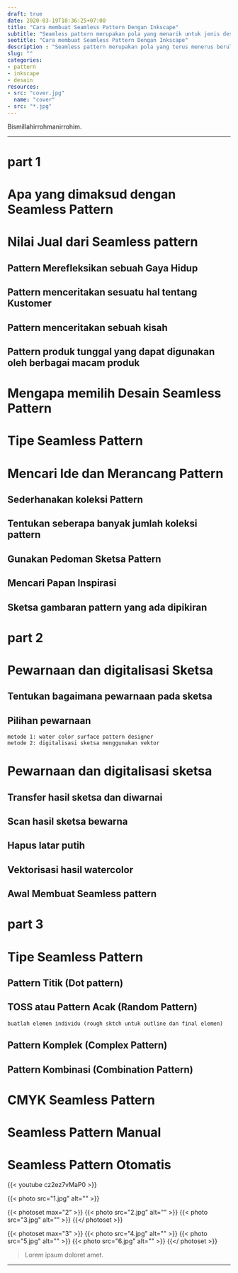 ```yaml
---
draft: true
date: 2020-03-19T10:36:25+07:00
title: "Cara membuat Seamless Pattern Dengan Inkscape"
subtitle: "Seamless pattern merupakan pola yang menarik untuk jenis desain full print."
seotitle: "Cara membuat Seamless Pattern Dengan Inkscape"
description : "Seamless pattern merupakan pola yang terus menerus berulang hingga tidak ada sisa kanvas yang tertutup dengan bentuk pola tersebut. Seamless pattern merupakan pola yang menarik untuk jenis desain full print."
slug: ""
categories:
- pattern
- inkscape
- desain
resources:
- src: "cover.jpg"
  name: "cover"
- src: "*.jpg"
---
```


Bismillahirrohmanirrohim.

***

# part 1

# Apa yang dimaksud dengan Seamless Pattern

# Nilai Jual dari Seamless pattern

## Pattern Merefleksikan sebuah Gaya Hidup

## Pattern menceritakan sesuatu hal tentang Kustomer

## Pattern menceritakan sebuah kisah

## Pattern produk tunggal yang dapat digunakan oleh berbagai macam produk

# Mengapa memilih Desain Seamless Pattern

# Tipe Seamless Pattern

# Mencari Ide dan Merancang Pattern

## Sederhanakan koleksi Pattern

## Tentukan seberapa banyak jumlah koleksi pattern

## Gunakan Pedoman Sketsa Pattern

## Mencari Papan Inspirasi

## Sketsa gambaran pattern yang ada dipikiran


# part 2

# Pewarnaan dan digitalisasi Sketsa

## Tentukan bagaimana pewarnaan pada sketsa

## Pilihan pewarnaan

    metode 1: water color surface pattern designer
    metode 2: digitalisasi sketsa menggunakan vektor

# Pewarnaan dan digitalisasi sketsa

## Transfer hasil sketsa dan diwarnai

## Scan hasil sketsa bewarna

## Hapus latar putih

## Vektorisasi hasil watercolor

## Awal Membuat Seamless pattern

# part 3

# Tipe Seamless Pattern

## Pattern Titik (Dot pattern)

## TOSS atau Pattern Acak (Random Pattern)

    buatlah elemen individu (rough sktch untuk outline dan final elemen)

## Pattern Komplek (Complex Pattern)

## Pattern Kombinasi (Combination Pattern)

# CMYK Seamless Pattern

# Seamless Pattern Manual

# Seamless Pattern Otomatis

{{< youtube cz2ez7vMaP0 >}}

{{< photo src="1.jpg" alt="" >}}

{{< photoset max="2" >}}
  {{< photo src="2.jpg" alt="" >}}
  {{< photo src="3.jpg" alt="" >}}
{{</ photoset >}}

{{< photoset max="3" >}}
  {{< photo src="4.jpg" alt="" >}}
  {{< photo src="5.jpg" alt="" >}}
  {{< photo src="6.jpg" alt="" >}}
{{</ photoset >}}

> Lorem ipsum doloret amet.

***

[Inkscape]:https://www.inkscape.org
[Gimp]:https://www.gimp.org

[GNOME.ID]:https://www.gnome.id
[BUKU CC-ID]:https://bit.ly/madewithccID
[Wikimedia]:https://www.wikkimedia.org/

[Behance]:https://www.b.net
[Dribbble]:https://www.dribbble.com

[AdobeStock]:https//www.stock.adobe.com
[123rf]:https//www.123rf.com
[Freepik]:https//www.freepik.com
[Dreamstime]:https//www.dreamstime.com
[Shutterstock]:https://submit.shutterstock.com/?ref=238649869

[Hervyqa]:https://hervyqa.com
[Manjaro-X]:https://manjaro-x.id
[Inkporter]:https://github.com/raniaamina/inkporter
